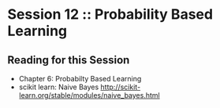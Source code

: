 # Session 12 :: Probability Based Learning

## Reading for this Session
- Chapter 6: Probabilty Based Learning
- scikit learn: Naive Bayes http://scikit-learn.org/stable/modules/naive_bayes.html 



